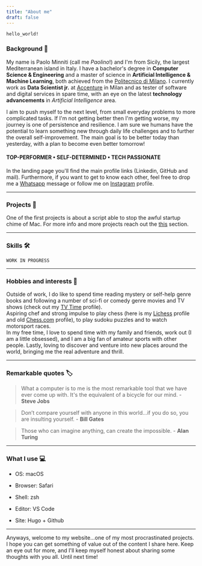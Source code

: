 ```yaml
---
title: "About me"
draft: false
---
```


`hello_world!`

### Background :cowboy_hat_face:

My name is Paolo Minniti (call me *Paolino*!) and I'm from Sicily, the largest Mediterranean island in Italy. I have a bachelor's degree in **Computer Science & Engineering** and a master of science in **Artificial Intelligence & Machine Learning**, both achieved from the [Politecnico di Milano](https://polimi.it). I currently work as **Data Scientist jr.** at [Accenture](https://accenture.com/it-it) in Milan and as tester of software and digital services in spare time, with an eye on the latest **technology advancements** in *Artificial Intelligence* area.

I aim to push myself to the next level, from small everyday problems to more complicated tasks. If I'm not getting better then I'm getting worse, my journey is one of persistence and resilience.
I am sure we humans have the potential to learn something new through daily life challenges and to further the overall self-improvement. The main goal is to be better today than yesterday, with a plan to become even better tomorrow!

#### TOP-PERFORMER • SELF-DETERMINED • TECH PASSIONATE

In the landing page you'll find the main profile links (Linkedin, GitHub and mail). Furthermore, if you want to get to know each other, feel free to drop me a [Whatsapp](https://wa.me/393341397731) message or follow me on [Instagram](https://instagram.com/mr.paolino) profile.

---

### Projects :dart:

One of the first projects is about a script able to stop the awful startup chime of Mac. For more info and more projects reach out the [this](../projects/) section.

---

### Skills :hammer_and_wrench:

`WORK IN PROGRESS`

<!--
|   |   |   |   |   |
|:--|:--|--:|---|---|
|   |   |   |   |   |
-->
---

### Hobbies and interests :game_die:

Outside of work, I do like to spend time reading mystery or self-help genre books and following a number of sci-fi or comedy genre movies and TV shows (check out my [TV Time](https://www.tvtime.com/it/user/47571880/profile) profile).\
Aspiring chef and strong impulse to play chess (here is my [Lichess](https://lichess.org/@/misterpaolino) profile and old [Chess.com](https://chess.com/member/misterpaolino) profile), to play sudoku puzzles and to watch motorsport races.\
In my free time, I love to spend time with my family and friends, work out (I am a little obsessed), and I am a big fan of amateur sports with other people.
Lastly, loving to discover and venture into new places around the world, bringing me the real adventure and thrill.

---

### Remarkable quotes :label:

> What a computer is to me is the most remarkable tool that we have ever come up with. It's the equivalent of a bicycle for our mind. - **Steve Jobs**

> Don’t compare yourself with anyone in this world…if you do so, you are insulting yourself. - **Bill Gates**

> Those who can imagine anything, can create the impossible. - **Alan Turing**

---

### What I use :computer:

- OS: macOS

- Browser: Safari

- Shell: zsh

- Editor: VS Code

- Site: Hugo + Github

---

Anyways, welcome to my website...one of my most procrastinated projects. I hope you can get something of value out of the content I share here. Keep an eye out for more, and I'll keep myself honest about sharing some thoughts with you all. Until next time!
